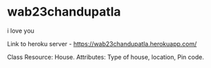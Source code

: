 # wab23chandupatla

i love you

Link to heroku server - https://wab23chandupatla.herokuapp.com/

Class Resource: House. Attributes: Type of house, location, Pin code.
